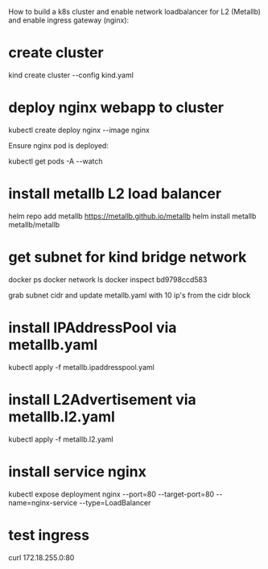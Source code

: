 How to build a k8s cluster and enable network loadbalancer for L2 (Metallb) and enable ingress gateway (nginx):

# create cluster
kind create cluster --config kind.yaml

# deploy nginx webapp to cluster
kubectl create deploy nginx --image nginx

Ensure nginx pod is deployed:

kubectl get pods -A --watch

# install metallb L2 load balancer
helm repo add metallb https://metallb.github.io/metallb
helm install metallb metallb/metallb

# get subnet for kind bridge network
docker ps
docker network ls
docker inspect bd9798ccd583

grab subnet cidr and update metallb.yaml with 10 ip's from the cidr block

# install IPAddressPool via metallb.yaml

kubectl apply -f metallb.ipaddresspool.yaml

# install L2Advertisement via metallb.l2.yaml

kubectl apply -f metallb.l2.yaml

# install service nginx
kubectl expose deployment nginx --port=80 --target-port=80 --name=nginx-service --type=LoadBalancer

# test ingress
curl 172.18.255.0:80
